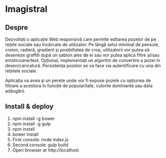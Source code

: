 # Imagistral

## Despre
Dezvoltați o aplicație Web responsivă care permite editarea pozelor de pe rețele sociale sau încărcate de utilizator. Pe lângă setul minimal de pensule, creion, radieră, gradient și posibiltatea de crop, utilizatorii vor putea să deseneze graffiti după un șablon ales de ei sau vor putea aplica filtre și/sau emoticoane/text. Opțional, implementați un algoritm de convertire a pozei în desen/caricatură. Persistența pozelor se va face via autentificare cu una din rețelele sociale.

Aplicația va avea și un perete unde vor fi expuse pozele cu opțiunea de filtrare a acestora în funcție de popularitate, culorile dominante sau data adăugării.


## Install & deploy

1. npm install -g bower
2. npm install -g gulp
3. npm install
4. bower install
5. First console: node index.js
6. Second console: gulp build
7. Open browser at http://localhost
